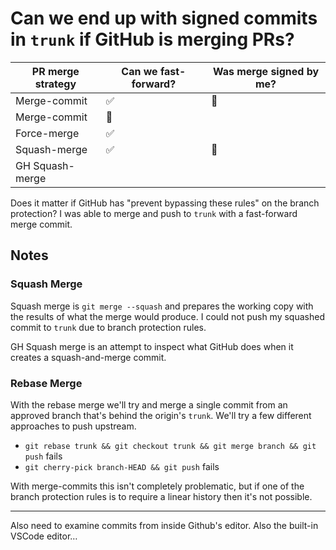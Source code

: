 # Can we end up with signed commits in `trunk` if GitHub is merging PRs?

| PR merge strategy | Can we fast-forward? | Was merge signed by me? |
|-------------------|----------------------|-------------------------|
| Merge-commit      | ✅                   | 🚫                      |
| Merge-commit      | 🚫                   |                         |
| Force-merge       | ✅                   |                         |
| Squash-merge      | ✅                   | 🚫                      |
| GH Squash-merge   |                      |                         |

Does it matter if GitHub has "prevent bypassing these rules" on the branch
protection? I was able to merge and push to `trunk` with a fast-forward
merge commit.

## Notes

### Squash Merge

Squash merge is `git merge --squash` and prepares the working copy
with the results of what the merge would produce. I could not push
my squashed commit to `trunk` due to branch protection rules.

GH Squash merge is an attempt to inspect what GitHub does when it
creates a squash-and-merge commit.

### Rebase Merge

With the rebase merge we'll try and merge a single commit from an
approved branch that's behind the origin's `trunk`. We'll try a
few different approaches to push upstream.

 - `git rebase trunk && git checkout trunk && git merge branch && git push` fails
 - `git cherry-pick branch-HEAD && git push` fails

With merge-commits this isn't completely problematic, but if one
of the branch protection rules is to require a linear history
then it's not possible.

---

Also need to examine commits from inside Github's editor.
Also the built-in VSCode editor…
